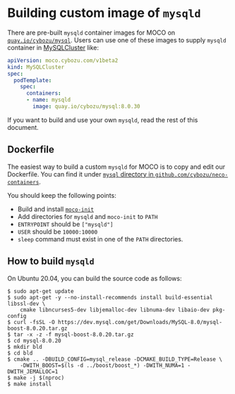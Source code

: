 # Building custom image of `mysqld`

There are pre-built `mysqld` container images for MOCO on [`quay.io/cybozu/mysql`](https://quay.io/repository/cybozu/mysql?tag=latest&tab=tags).
Users can use one of these images to supply `mysqld` container in [MySQLCluster](crd_mysqlcluster.md) like:

```yaml
apiVersion: moco.cybozu.com/v1beta2
kind: MySQLCluster
spec:
  podTemplate:
    spec:
      containers:
      - name: mysqld
        image: quay.io/cybozu/mysql:8.0.30
```

If you want to build and use your own `mysqld`, read the rest of this document.

## Dockerfile

The easiest way to build a custom `mysqld` for MOCO is to copy and edit our Dockerfile.
You can find it under [`mysql` directory in `github.com/cybozu/neco-containers`](https://github.com/cybozu/neco-containers/tree/main/mysql).

You should keep the following points:

- Build and install [`moco-init`](https://github.com/cybozu/neco-containers/tree/main/mysql/moco-init)
- Add directories for `mysqld` and `moco-init` to `PATH`
- `ENTRYPOINT` should be `["mysqld"]`
- `USER` should be `10000:10000`
- `sleep` command must exist in one of the `PATH` directories.

## How to build `mysqld`

On Ubuntu 20.04, you can build the source code as follows:

```console
$ sudo apt-get update
$ sudo apt-get -y --no-install-recommends install build-essential libssl-dev \
    cmake libncurses5-dev libjemalloc-dev libnuma-dev libaio-dev pkg-config
$ curl -fsSL -O https://dev.mysql.com/get/Downloads/MySQL-8.0/mysql-boost-8.0.20.tar.gz
$ tar -x -z -f mysql-boost-8.0.20.tar.gz
$ cd mysql-8.0.20
$ mkdir bld
$ cd bld
$ cmake .. -DBUILD_CONFIG=mysql_release -DCMAKE_BUILD_TYPE=Release \
    -DWITH_BOOST=$(ls -d ../boost/boost_*) -DWITH_NUMA=1 -DWITH_JEMALLOC=1
$ make -j $(nproc)
$ make install
```
